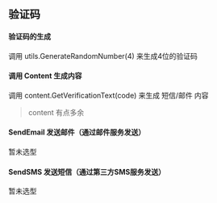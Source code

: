 ## 验证码

#### 验证码的生成

调用 utils.GenerateRandomNumber(4) 来生成4位的验证码

#### 调用 Content 生成内容

调用 content.GetVerificationText(code) 来生成 短信/邮件 内容 

> content 有点多余

#### SendEmail 发送邮件（通过邮件服务发送）

暂未选型

#### SendSMS 发送短信（通过第三方SMS服务发送）

暂未选型